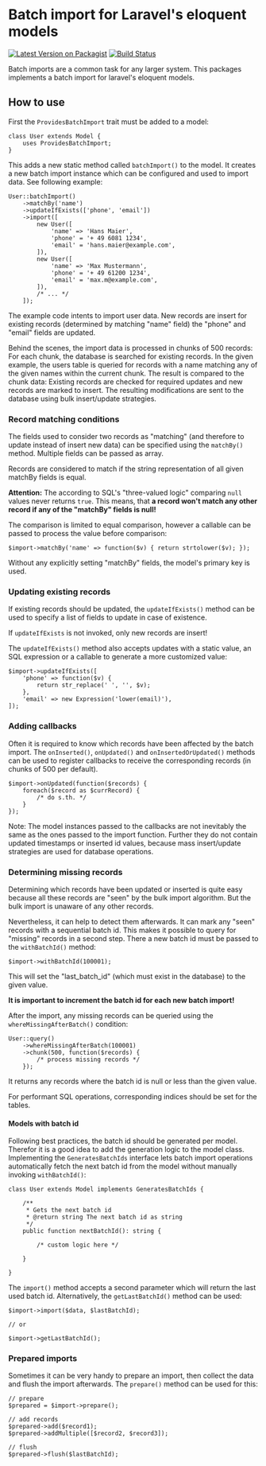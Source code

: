 # Batch import for Laravel's eloquent models
[![Latest Version on Packagist](https://img.shields.io/packagist/v/mehr-it/lara-db-batch-import.svg?style=flat-square)](https://packagist.org/packages/mehr-it/lara-db-batch-import)
[![Build Status](https://travis-ci.org/mehr-it/lara-db-batch-import.svg?branch=master)](https://travis-ci.org/mehr-it/lara-db-batch-import)

Batch imports are a common task for any larger system. This packages implements a batch import 
for laravel's eloquent models.

## How to use
First the `ProvidesBatchImport` trait must be added to a model:

    class User extends Model {
        uses ProvidesBatchImport;
    } 
    
This adds a new static method called `batchImport()` to the model. It creates a new batch import 
instance which can be configured and used to import data. See following example:

    User::batchImport()
        ->matchBy('name')
        ->updateIfExists(['phone', 'email'])
        ->import([
            new User([
                'name' => 'Hans Maier',
                'phone' = '+ 49 6081 1234',
                'email' = 'hans.maier@example.com',
            ]),
            new User([
                'name' => 'Max Mustermann',
                'phone' = '+ 49 61200 1234',
                'email' = 'max.m@example.com',
            ]),
            /* ... */
        ]);
        
The example code intents to import user data. New records are insert for existing records
(determined by matching "name" field) the "phone" and "email" fields are updated.

Behind the scenes, the import data is processed in chunks of 500 records: For each chunk, the
database is searched for existing records. In the given example, the users table is queried for
records with a name matching any of the given names within the current chunk. The result is
compared to the chunk data: Existing records are checked for required updates and new records
are marked to insert. The resulting modifications are sent to the database using bulk insert/update
strategies.


### Record matching conditions
The fields used to consider two records as "matching" (and therefore to update instead of insert new 
data) can be specified using the `matchBy()` method. Multiple fields can be passed as array.

Records are considered to match if the string representation of all given matchBy fields is equal.

**Attention:** The according to SQL's "three-valued logic" comparing `null` values never returns `true`.
This means, that **a record won't match any other record if any of the "matchBy" fields is null!**

The comparison is limited to equal comparison, however a callable can be passed to process the value
before comparison:

    $import->matchBy('name' => function($v) { return strtolower($v); });
    
Without any explicitly setting "matchBy" fields, the model's primary key is used.
    
    
### Updating existing records
If existing records should be updated, the `updateIfExists()` method can be used to specify a list
of fields to update in case of existence.

If `updateIfExists` is not invoked, only new records are insert!

The `updateIfExists()` method also accepts updates with a static value, an SQL expression or a
callable to generate a more customized value:

    $import->updateIfExists([
        'phone' => function($v) {
            return str_replace(' ', '', $v);       
        },
        'email' => new Expression('lower(email)'),
    ]);
    
    
### Adding callbacks
Often it is required to know which records have been affected by the batch import. The `onInserted()`,
`onUpdated()` and `onInsertedOrUpdated()` methods can be used to register callbacks to receive the corresponding records 
(in chunks of 500 per default).

    $import->onUpdated(function($records) {
        foreach($record as $currRecord) {
            /* do s.th. */
        }
    });
    
Note: The model instances passed to the callbacks are not inevitably the same as the ones passed to
the import function. Further they do not contain updated timestamps or inserted id values, because
mass insert/update strategies are used for database operations.


### Determining missing records
Determining which records have been updated or inserted is quite easy because all these records are
"seen" by the bulk import algorithm. But the bulk import is unaware of any other records.

Nevertheless, it can help to detect them afterwards. It can mark any "seen" records with a sequential
batch id. This makes it possible to query for "missing" records in a second step. There a new batch
id must be passed to the `withBatchId()` method:

    $import->withBatchId(100001);
    
This will set the "last_batch_id" (which must exist in the database) to the given value. 
    
**It is important to increment the batch id for each new batch import!**

After the import, any missing records can be queried using the `whereMissingAfterBatch()`
condition:

    User::query()
        ->whereMissingAfterBatch(100001)
        ->chunk(500, function($records) {
            /* process missing records */
        });
        
It returns any records where the batch id is null or less than the given value.
        
For performant SQL operations, corresponding indices should be set for the tables. 


#### Models with batch id
Following best practices, the batch id should be generated per model. Therefor it is a good
idea to add the generation logic to the model class. Implementing the `GeneratesBatchIds`
interface lets batch import operations automatically fetch the next batch id from the model
without manually invoking `withBatchId()`:

    class User extends Model implements GeneratesBatchIds {
        
        /**
         * Gets the next batch id
         * @return string The next batch id as string
         */
        public function nextBatchId(): string {
            
            /* custom logic here */
            
        }
    
    }
    
The `import()` method accepts a second parameter which will return the last used batch id.
Alternatively, the `getLastBatchId()` method can be used:

    $import->import($data, $lastBatchId);
    
    // or
    
    $import->getLastBatchId();
    
    

    
### Prepared imports
Sometimes it can be very handy to prepare an import, then collect the data and flush the import afterwards.
The `prepare()` method can be used for this:

    // prepare
    $prepared = $import->prepare();
    
    // add records
    $prepared->add($record1);
    $prepared->addMultiple([$record2, $record3]);
    
    // flush
    $prepared->flush($lastBatchId);
 